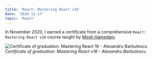 ```yaml
---
title: 'React: Mastering React v16'
date: '2020-11-17'
topic: 'React'
---
```


In November 2020, I earned a certificate from a comprehensive `React: Mastering React v16` course taught by [Mosh Hamedani](https://twitter.com/moshhamedani).

![Certificate of graduation: Mastering React 16 - Alexandru Barbulescu](/images/certifications/react/mastering-react-16.webp)
_Certificate of graduation: Mastering React v16 - Alexandru Barbulescu_
